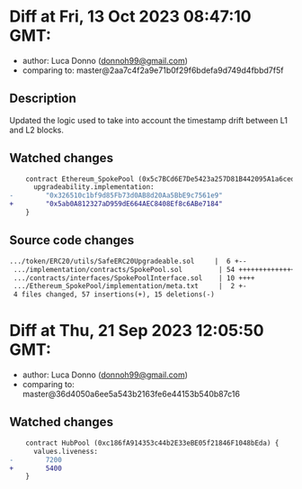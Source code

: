 # Diff at Fri, 13 Oct 2023 08:47:10 GMT:

- author: Luca Donno (<donnoh99@gmail.com>)
- comparing to: master@2aa7c4f2a9e71b0f29f6bdefa9d749d4fbbd7f5f

## Description

Updated the logic used to take into account the timestamp drift between L1 and L2 blocks.

## Watched changes

```diff
    contract Ethereum_SpokePool (0x5c7BCd6E7De5423a257D81B442095A1a6ced35C5) {
      upgradeability.implementation:
-        "0x326510c1bf9d85Fb73d0AB8d20Aa5BbE9c7561e9"
+        "0x5ab0A812327aD959dE664AEC8408Ef8c6ABe7184"
    }
```

## Source code changes

```diff
.../token/ERC20/utils/SafeERC20Upgradeable.sol     |  6 +--
 .../implementation/contracts/SpokePool.sol         | 54 +++++++++++++++++-----
 .../contracts/interfaces/SpokePoolInterface.sol    | 10 ++++
 .../Ethereum_SpokePool/implementation/meta.txt     |  2 +-
 4 files changed, 57 insertions(+), 15 deletions(-)
```

# Diff at Thu, 21 Sep 2023 12:05:50 GMT:

- author: Luca Donno (<donnoh99@gmail.com>)
- comparing to: master@36d4050a6ee5a543b2163fe6e44153b540b87c16

## Watched changes

```diff
    contract HubPool (0xc186fA914353c44b2E33eBE05f21846F1048bEda) {
      values.liveness:
-        7200
+        5400
    }
```
